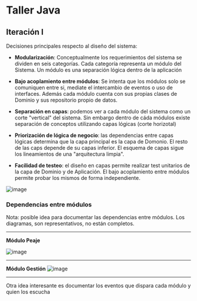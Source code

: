 # Taller Java 

## Iteración I

Decisiones principales respecto al diseño del sistema:

- **Modularización**: Conceptualmente los requerimientos del sistema se dividen en seis categorías. Cada categoría representa un módulo del Sistema. 
Un módulo es una separación lógica dentro de la aplicación

- **Bajo acoplamiento entre módulos**: Se intenta que los módulos solo se comuniquen entre si, mediate el intercambio de eventos o uso de interfaces.
Además cada módulo cuenta con sus propias clases de Dominio y sus repositorio propio de datos.

- **Separación en capas**: podemos ver a cada módulo del sistema como un corte "vertical" del sistema. Sin embargo dentro de cáda módulos existe separación de conceptos utilizando capas lógicas (corte horizotal)

- **Priorización de lógica de negocio**: las dependencias entre capas lógicas determina que la capa principal es la capa de Domonio. El resto de las caps depende de su capas inferior. El esquema de capas sigue los lineamientos de una "arquitectura limpia".

- **Facilidad de testeo**: el diseño en capas permite realizar test unitarios de la capa de Dominio y de Aplicación. El bajo acoplamiento entre módulos permite probar los mismos de forma independiente.

![image](https://github.com/gabrielaramburu/TallerJakartaEE/assets/63823685/45eeedb5-355a-4513-9eca-b28cef2f4a8f)

### Dependencias entre módulos

Nota: posible idea para documentar las dependencias entre módulos. Los diagramas, son representativos, no están completos.

--- 
**Módulo Peaje**

![image](https://github.com/gabrielaramburu/TallerJakartaEE/assets/63823685/48db9731-0d83-4e2a-9647-8e64140ab389)

---

**Módulo Gestión**
![image](https://github.com/gabrielaramburu/TallerJakartaEE/assets/63823685/63854c26-dd06-4e4e-bcf0-7544fe041fb6)


---
Otra idea interesante es documentar los eventos que dispara cada módulo y quien los escucha
